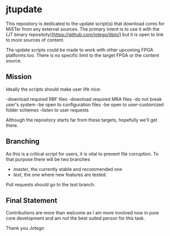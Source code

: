 # jtupdate

This repository is dedicated to the update script(s) that download cores for MiSTer from any external sources. The primary intent is to use it with the (JT binary repositoty)[https://github.com/jotego/jtbin/] but it is open to link to more sources of content.

The update scripts could be made to work with other upcoming FPGA platforms too. There is no specific limit to the target FPGA or the content source.

## Mission

Ideally the scripts should make user life nice:

-download required RBF files
-download required MRA files
-do not break user's system
-be open to configuration files
-be open to user-customized folder schemes
-listen to user requests

Although the repository starts far from these targets, hopefully we'll get there.

## Branching

As this is a critical script for users, it is vital to prevent file corruption. To that purpose there will be two branches

* *master*, the currently stable and recommended one
* *test*, the one where new features are tested.

Pull requests should go to the *test* branch.

## Final Statement

Contributions are more than welcome as I am more involved now in pure core development and am not the best suited person for this task.

Thank you
Jotego
